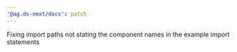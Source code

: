 ```yaml
---
'@ag.ds-next/docs': patch
---
```


Fixing import paths not stating the component names in the example import statements
